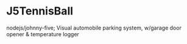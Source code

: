 J5TennisBall
============

nodejs/johnny-five; Visual automobile parking system, w/garage door opener &amp; temperature logger
